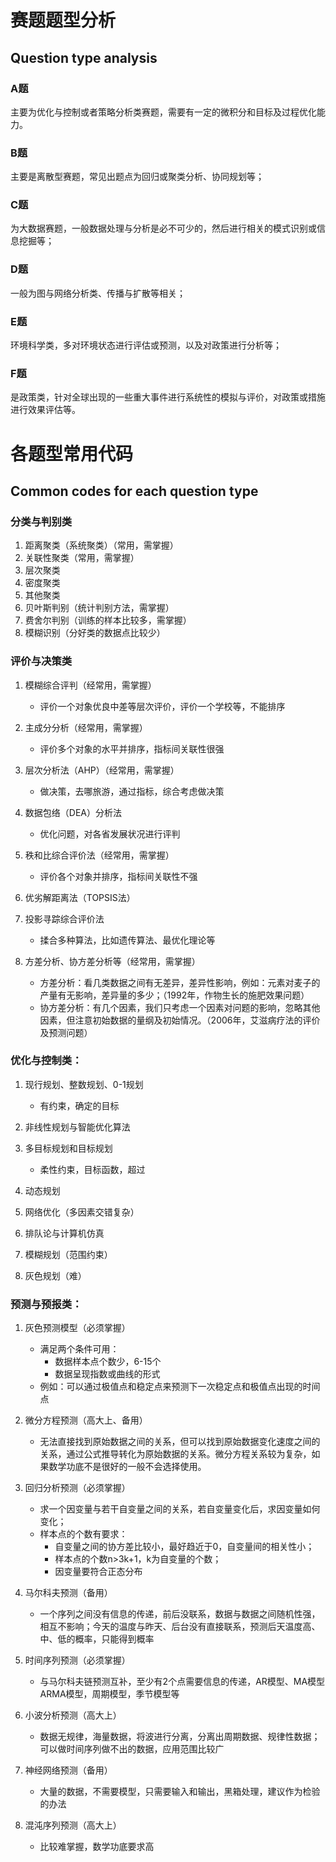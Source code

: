 # 赛题题型分析

## Question type analysis

### A题
主要为优化与控制或者策略分析类赛题，需要有一定的微积分和目标及过程优化能力。

### B题
主要是离散型赛题，常见出题点为回归或聚类分析、协同规划等；

### C题
为大数据赛题，一般数据处理与分析是必不可少的，然后进行相关的模式识别或信息挖掘等；

### D题
一般为图与网络分析类、传播与扩散等相关；

### E题
环境科学类，多对环境状态进行评估或预测，以及对政策进行分析等；

### F题
是政策类，针对全球出现的一些重大事件进行系统性的模拟与评价，对政策或措施进行效果评估等。

# 各题型常用代码

## Common codes for each question type

### 分类与判别类

1. 距离聚类（系统聚类）（常用，需掌握）
2. 关联性聚类（常用，需掌握）
3. 层次聚类
4. 密度聚类
5. 其他聚类
6. 贝叶斯判别（统计判别方法，需掌握）
7. 费舍尔判别（训练的样本比较多，需掌握）
8. 模糊识别（分好类的数据点比较少）

### 评价与决策类

1. 模糊综合评判（经常用，需掌握）
   - 评价一个对象优良中差等层次评价，评价一个学校等，不能排序

2. 主成分分析（经常用，需掌握）
   - 评价多个对象的水平并排序，指标间关联性很强

3. 层次分析法（AHP）（经常用，需掌握）
   - 做决策，去哪旅游，通过指标，综合考虑做决策

4. 数据包络（DEA）分析法
   - 优化问题，对各省发展状况进行评判

5. 秩和比综合评价法（经常用，需掌握）
   - 评价各个对象并排序，指标间关联性不强

6. 优劣解距离法（TOPSIS法）

7. 投影寻踪综合评价法
   - 揉合多种算法，比如遗传算法、最优化理论等

8. 方差分析、协方差分析等（经常用，需掌握）
   - 方差分析：看几类数据之间有无差异，差异性影响，例如：元素对麦子的产量有无影响，差异量的多少；（1992年，作物生长的施肥效果问题）
   - 协方差分析：有几个因素，我们只考虑一个因素对问题的影响，忽略其他因素，但注意初始数据的量纲及初始情况。（2006年，艾滋病疗法的评价及预测问题）

### 优化与控制类：

1. 现行规划、整数规划、0-1规划
   - 有约束，确定的目标

2. 非线性规划与智能优化算法

3. 多目标规划和目标规划
   - 柔性约束，目标函数，超过

4. 动态规划

5. 网络优化（多因素交错复杂）

6. 排队论与计算机仿真

7. 模糊规划（范围约束）

8. 灰色规划（难）

### 预测与预报类：

1. 灰色预测模型（必须掌握）
   - 满足两个条件可用：
     - 数据样本点个数少，6-15个
     - 数据呈现指数或曲线的形式
   - 例如：可以通过极值点和稳定点来预测下一次稳定点和极值点出现的时间点

2. 微分方程预测（高大上、备用）
   - 无法直接找到原始数据之间的关系，但可以找到原始数据变化速度之间的关系，通过公式推导转化为原始数据的关系。微分方程关系较为复杂，如果数学功底不是很好的一般不会选择使用。

3. 回归分析预测（必须掌握）
   - 求一个因变量与若干自变量之间的关系，若自变量变化后，求因变量如何变化；
   - 样本点的个数有要求：
     - 自变量之间的协方差比较小，最好趋近于0，自变量间的相关性小；
     - 样本点的个数n>3k+1，k为自变量的个数；
     - 因变量要符合正态分布

4. 马尔科夫预测（备用）
   - 一个序列之间没有信息的传递，前后没联系，数据与数据之间随机性强，相互不影响；今天的温度与昨天、后台没有直接联系，预测后天温度高、中、低的概率，只能得到概率

5. 时间序列预测（必须掌握）
   - 与马尔科夫链预测互补，至少有2个点需要信息的传递，AR模型、MA模型ARMA模型，周期模型，季节模型等

6. 小波分析预测（高大上）
   - 数据无规律，海量数据，将波进行分离，分离出周期数据、规律性数据；可以做时间序列做不出的数据，应用范围比较广

7. 神经网络预测（备用）
   - 大量的数据，不需要模型，只需要输入和输出，黑箱处理，建议作为检验的办法

8. 混沌序列预测（高大上）
   - 比较难掌握，数学功底要求高
